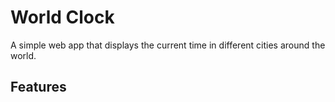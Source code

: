# World Clock

A simple web app that displays the current time in different cities around the world.

## Features

